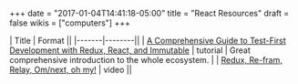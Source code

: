 +++
date = "2017-01-04T14:41:18-05:00"
title = "React Resources"
draft = false
wikis = ["computers"]
+++

| Title | Format ||
|-------|--------||
| [A Comprehensive Guide to Test-First Development with Redux, React, and Immutable](http://teropa.info/blog/2015/09/10/full-stack-redux-tutorial.html) | tutorial | Great comprehensive introduction to the whole ecosystem. |
| [Redux, Re-fram, Relay, Om/next, oh my!](https://youtu.be/-jwQ3sGoiXg) | video ||
